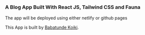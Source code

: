 ## 
### A Blog App Built With React JS, Tailwind CSS and Fauna
The app will be deployed using either netlify or github pages

This App is built by [Babatunde Koiki](https://twitter.com/bkoiki950).